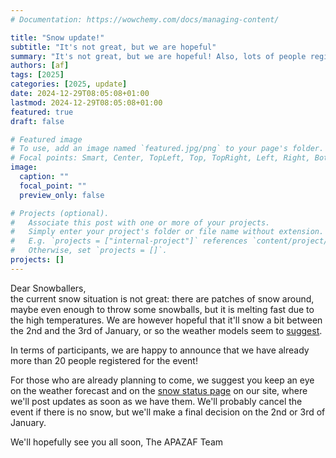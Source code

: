 ```yaml
---
# Documentation: https://wowchemy.com/docs/managing-content/

title: "Snow update!"
subtitle: "It's not great, but we are hopeful"
summary: "It's not great, but we are hopeful! Also, lots of people registered!"
authors: [af]
tags: [2025]
categories: [2025, update]
date: 2024-12-29T08:05:08+01:00
lastmod: 2024-12-29T08:05:08+01:00
featured: true
draft: false

# Featured image
# To use, add an image named `featured.jpg/png` to your page's folder.
# Focal points: Smart, Center, TopLeft, Top, TopRight, Left, Right, BottomLeft, Bottom, BottomRight.
image:
  caption: ""
  focal_point: ""
  preview_only: false

# Projects (optional).
#   Associate this post with one or more of your projects.
#   Simply enter your project's folder or file name without extension.
#   E.g. `projects = ["internal-project"]` references `content/project/deep-learning/index.md`.
#   Otherwise, set `projects = []`.
projects: []
---
```


Dear Snowballers,  
the current snow situation is not great: there are patches of snow around, maybe even enough to throw some snowballs, but it is melting fast due to the high temperatures.
We are however hopeful that it'll snow a bit between the 2nd and the 3rd of January, or so the weather models seem to [suggest](https://www.meteoblue.com/en/weather/week/gosaldo_italy_3175974).

In terms of participants, we are happy to announce that we have already more than 20 people registered for the event!

For those who are already planning to come, we suggest you keep an eye on the weather forecast and on the [snow status page](/snow) on our site, where we'll post updates as soon as we have them.
We'll probably cancel the event if there is no snow, but we'll make a final decision on the 2nd or 3rd of January.

We'll hopefully see you all soon,
The APAZAF Team
